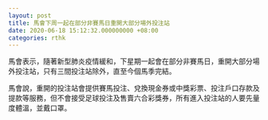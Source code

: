 ```yaml
---
layout: post
title: 馬會下周一起在部分非賽馬日重開大部分場外投注站
date: 2020-06-18 15:12:32.000000000 +08:00
categories: rthk
---
```


馬會表示，隨著新型肺炎疫情緩和，下星期一起會在部分非賽馬日，重開大部分場外投注站，只有三間投注站除外，直至今個馬季完結。

馬會說，重開的投注站會提供賽馬投注、兌換現金券或中獎彩票、投注戶口存款及提款等服務，但不會接受足球投注及售賣六合彩獎券，所有進入投注站的人要先量度體溫，並戴口罩。
